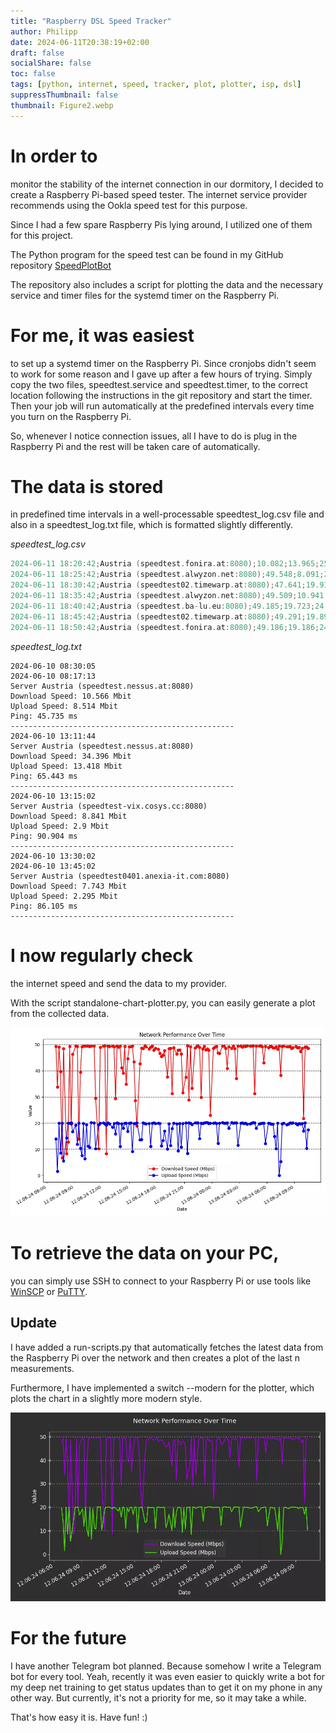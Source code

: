 ```yaml
---
title: "Raspberry DSL Speed Tracker"
author: Philipp
date: 2024-06-11T20:38:19+02:00
draft: false
socialShare: false
toc: false
tags: [python, internet, speed, tracker, plot, plotter, isp, dsl]
suppressThumbnail: false
thumbnail: Figure2.webp
---
```


# In order to

monitor the stability of the internet connection in our dormitory, I decided to create a Raspberry Pi-based speed tester. The internet service provider recommends using the Ookla speed test for this purpose.

Since I had a few spare Raspberry Pis lying around, I utilized one of them for this project.

The Python program for the speed test can be found in my GitHub repository [SpeedPlotBot](https://github.com/GrafKnusprig/SpeedPlotBot)

The repository also includes a script for plotting the data and the necessary service and timer files for the systemd timer on the Raspberry Pi.

# For me, it was easiest
to set up a systemd timer on the Raspberry Pi.
Since cronjobs didn't seem to work for some reason and I gave up after a few hours of trying.
Simply copy the two files, speedtest.service and speedtest.timer, to the correct location following the instructions in the git repository and start the timer. Then your job will run automatically at the predefined intervals every time you turn on the Raspberry Pi.

So, whenever I notice connection issues, all I have to do is plug in the Raspberry Pi and the rest will be taken care of automatically.

# The data is stored
in predefined time intervals in a well-processable speedtest_log.csv file and also in a speedtest_log.txt file, which is formatted slightly differently.

*speedtest_log.csv*
```c
2024-06-11 18:20:42;Austria (speedtest.fonira.at:8080);10.082;13.965;25.266
2024-06-11 18:25:42;Austria (speedtest.alwyzon.net:8080);49.548;8.091;24.699
2024-06-11 18:30:42;Austria (speedtest02.timewarp.at:8080);47.641;19.914;25.538
2024-06-11 18:35:42;Austria (speedtest.alwyzon.net:8080);49.509;10.941;27.09
2024-06-11 18:40:42;Austria (speedtest.ba-lu.eu:8080);49.185;19.723;24.86
2024-06-11 18:45:42;Austria (speedtest02.timewarp.at:8080);49.291;19.894;26.261
2024-06-11 18:50:42;Austria (speedtest.fonira.at:8080);49.186;19.186;24.363
```

*speedtest_log.txt*
```
2024-06-10 08:30:05
2024-06-10 08:17:13
Server Austria (speedtest.nessus.at:8080)
Download Speed: 10.566 Mbit
Upload Speed: 8.514 Mbit
Ping: 45.735 ms
--------------------------------------------------
2024-06-10 13:11:44
Server Austria (speedtest.nessus.at:8080)
Download Speed: 34.396 Mbit
Upload Speed: 13.418 Mbit
Ping: 65.443 ms
--------------------------------------------------
2024-06-10 13:15:02
Server Austria (speedtest-vix.cosys.cc:8080)
Download Speed: 8.841 Mbit
Upload Speed: 2.9 Mbit
Ping: 90.904 ms
--------------------------------------------------
2024-06-10 13:30:02
2024-06-10 13:45:02
Server Austria (speedtest0401.anexia-it.com:8080)
Download Speed: 7.743 Mbit
Upload Speed: 2.295 Mbit
Ping: 86.105 ms
--------------------------------------------------
```

# I now regularly check

the internet speed and send the data to my provider.

With the script standalone-chart-plotter.py, you can easily generate a plot from the collected data.

![Data plot](Figure1.webp)

# To retrieve the data on your PC,
you can simply use SSH to connect to your Raspberry Pi or use tools like [WinSCP](https://winscp.net/eng/index.php) or [PuTTY](https://www.putty.org/).

## Update
I have added a run-scripts.py that automatically fetches the latest data from the Raspberry Pi over the network and then creates a plot of the last n measurements.

Furthermore, I have implemented a switch --modern for the plotter, which plots the chart in a slightly more modern style.

![Data plot](Figure2.webp)

# For the future
I have another Telegram bot planned. Because somehow I write a Telegram bot for every tool. Yeah, recently it was even easier to quickly write a bot for my deep net training to get status updates than to get it on my phone in any other way.
But currently, it's not a priority for me, so it may take a while.

That's how easy it is. Have fun! :)
